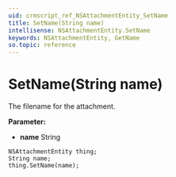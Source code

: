 ```yaml
---
uid: crmscript_ref_NSAttachmentEntity_SetName
title: SetName(String name)
intellisense: NSAttachmentEntity.SetName
keywords: NSAttachmentEntity, GetName
so.topic: reference
---
```


# SetName(String name)

The filename for the attachment.

**Parameter:** 
 - **name** String

```crmscript
NSAttachmentEntity thing;
String name;
thing.SetName(name);
```

